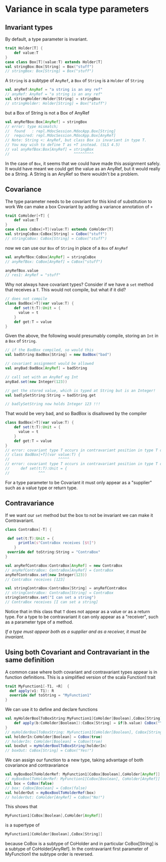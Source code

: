 # Variance in scala type parameters

## Invariant types

By default, a type parameter is invariant.

```scala
trait Holder[T] {
    def value:T
}
case class Box[T](value:T) extends Holder[T]
val stringBox:Box[String] = Box("stuff")
// stringBox: Box[String] = Box("stuff")
```

A `String` is a subtype of `AnyRef`, a `Box` of `String` is a `Holder` of `String`
```scala
val anyRef:AnyRef = "a string is an any ref"
// anyRef: AnyRef = "a string is an any ref"
val stringHolder:Holder[String] = stringBox
// stringHolder: Holder[String] = Box("stuff")
```

but a Box of String is not a Box of AnyRef
```scala
val anyRefBox:Box[AnyRef] = stringBox
// error: type mismatch;
//  found   : repl.MdocSession.MdocApp.Box[String]
//  required: repl.MdocSession.MdocApp.Box[AnyRef]
// Note: String <: AnyRef, but class Box is invariant in type T.
// You may wish to define T as +T instead. (SLS 4.5)
// val anyRefBox:Box[AnyRef] = stringBox
//                             ^^^^^^^^^
```

In the case of `Box`, it seems that we could have made this assignment safely.
It would have meant we could get the value as an AnyRef, but it would really be a String.
A String is an AnyRef so there wouldn't be a problem.

## Covariance
The type parameter needs to be covariant for this kind of substitution to work
We can make a box Covariant by adding a variance annotation of `+`

```scala
trait CoHolder[+T] {
    def value:T
}
case class CoBox[+T](value:T) extends CoHolder[T]
val stringCoBox:CoBox[String] = CoBox("stuff")
// stringCoBox: CoBox[String] = CoBox("stuff")
```
now we can use our `Box` of `String` in place of a `Box` of `AnyRef`
```scala
val anyRefBox:CoBox[AnyRef] = stringCoBox
// anyRefBox: CoBox[AnyRef] = CoBox("stuff")

anyRefBox.value
// res1: AnyRef = "stuff"
```

Why not always have covariant types?
Consider if we have a `set` method that receives a `T`. 
This would not compile, but what if it did?
```scala
// does not compile
class BadBox[+T](var value:T) {
    def set(t:T):Unit = {
      value = t
    }
    def get:T = value  
}
```
Given the above, the following would presumably compile,
storing an `Int` in a `Box` of `String`.
``` scala
// if the BadBox compiled, so would this
val badString:BadBox[String] = new BadBox("bad")

// covariant assignment would be allowed
val anyBad:BadBox[AnyRef] = badString

// call set with an AnyRef eg Int
anyBad.set(new Integer(123))

// get the stored value, which is typed at String but is an Integer!
val badlySetString:String = badString.get

// badlySetString now holds Integer 123 !!!
```
That would be very bad, and so BadBox is disallowed by the compiler

```scala
class BadBox[+T](var value:T) {
    def set(t:T):Unit = {
      value = t
    }
    def get:T = value  
}
// error: covariant type T occurs in contravariant position in type T of value value_=
// class BadBox[+T](var value:T) {
//                      ^^^^^
// error: covariant type T occurs in contravariant position in type T of value t
//     def set(t:T):Unit = {
//             ^^^
```

For a type parameter to be Covariant it must only appear as a "supplier" such as a value type or return type.

## Contravariance

If we want our `set` method but the box to not be invariant 
we can make it Contravariant.

```scala
class ContraBox[-T] {

 def set(t:T):Unit = {
      println(s"ContraBox receives [$t]")
    }
 override def toString:String = "ContraBox"   
}

val anyRefContraBox:ContraBox[AnyRef] = new ContraBox
// anyRefContraBox: ContraBox[AnyRef] = ContraBox
anyRefContraBox.set(new Integer(123))
// ContraBox receives [123]

val stringContraBox:ContraBox[String] = anyRefContraBox
// stringContraBox: ContraBox[String] = ContraBox
stringContraBox.set("I can set a string")
// ContraBox receives [I can set a string]
```
Notice that in this class that `T` does not appear as a value or
as a return type. 
For a type to be contravariant it 
can only appear as a "receiver", such as a parameter type of a method.

*If a type must appear both as a supplier and as a receiver, it must be invariant.*

## Using both Covariant and Contravariant in the same definition

A common case where both covariant and contravariant types appear is in function definitions.
This is a simplified version of the scala Function1 trait

```scala
trait MyFunction1[-T1, +R]  {
  def apply(v1: T1): R
  override def toString = "MyFunction1"
}
```
We can use it to define and declare functions
```scala
val myHolderBoolToBoxString:MyFunction1[CoHolder[Boolean],CoBox[String]] = new MyFunction1[CoHolder[Boolean],CoBox[String]] {
    def apply(b:CoHolder[Boolean]):CoBox[String] = if(b.value) CoBox("Yes!") else CoBox("No!")
}
// myHolderBoolToBoxString: MyFunction1[CoHolder[Boolean], CoBox[String]] = MyFunction1
val holderIn:CoHolder[Boolean] = CoBox(true) 
// holderIn: CoHolder[Boolean] = CoBox(true) 
val boxOut = myHolderBoolToBoxString(holderIn)
// boxOut: CoBox[String] = CoBox("Yes!")
```
We can assign our function to a new type, taking advantage of both
covariance and contravariance
```scala
val myBoxBoolToHolderRef: MyFunction1[CoBox[Boolean],CoHolder[AnyRef]] = myHolderBoolToBoxString
// myBoxBoolToHolderRef: MyFunction1[CoBox[Boolean], CoHolder[AnyRef]] = MyFunction1
val box = CoBox(false)
// box: CoBox[Boolean] = CoBox(false)
val holderOut = myBoxBoolToHolderRef(box)
// holderOut: CoHolder[AnyRef] = CoBox("No!")
```
This shows that
```scala
MyFunction1[CoBox[Boolean],CoHolder[AnyRef]]
```
is a supertype of 
```scala
MyFunction1[CoHolder[Boolean],CoBox[String]]
```

because CoBox is a subtype of CoHolder and in particular CoBox[String] is a subtype of CoHolder[AnyRef].
In the contravariant first parameter of MyFunction1 the subtype order is reversed.

